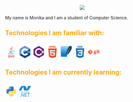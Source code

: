 <div id="header" align="center">
  <img src="https://media.giphy.com/media/Qo2dupDib32rkTY4hX/giphy.gif" width="200"/>
</div>

My name is Monika and I am a student of Computer Science.

<h2 style="color: orange;">Technologies I am familiar with:<h2>

<div>
<img src="https://github.com/devicons/devicon/blob/master/icons/java/java-original-wordmark.svg" alt="Java" Width="40px" Height="40px"/>
<img src="https://github.com/devicons/devicon/blob/master/icons/cplusplus/cplusplus-original.svg" alt="C++" Width="40px" Height="40px"/>
<img src="https://github.com/devicons/devicon/blob/master/icons/csharp/csharp-plain.svg" alt="C#" Width="40px" Height="40px"/>
<img src="https://github.com/devicons/devicon/blob/master/icons/html5/html5-plain-wordmark.svg" alt="Html" Width="40px" Height="40px"/>
<img src="https://github.com/devicons/devicon/blob/master/icons/sqlite/sqlite-original.svg" alt="sqlite" Width="40px" Height="40px"/>
<img src="https://github.com/devicons/devicon/blob/master/icons/css3/css3-plain-wordmark.svg" alt="CSS" Width="40px" Height="40px"/>
<img src="https://github.com/devicons/devicon/blob/master/icons/git/git-plain-wordmark.svg" alt="Git" Width="40px" Height="40px"/>

</div>
<h2 style="color: orange;">Technologies I am currently learning:<h2>

<div>
<img src="https://github.com/devicons/devicon/blob/master/icons/python/python-original.svg" alt="Python" Width="40px" Height="40px" />
<img src="https://github.com/devicons/devicon/blob/master/icons/dot-net/dot-net-plain-wordmark.svg" alt=".Net" Width="40px" Height="40px" />
<!--
**Invisi3le/Invisi3le** is a ✨ _special_ ✨ repository because its `README.md` (this file) appears on your GitHub profile.

Here are some ideas to get you started:

- 🔭 I’m currently working on ...
- 🌱 I’m currently learning ...
- 👯 I’m looking to collaborate on ...
- 🤔 I’m looking for help with ...
- 💬 Ask me about ...
- 📫 How to reach me: ...
- 😄 Pronouns: ...
- ⚡ Fun fact: ...

My name is Monika and I am a student of Computer Science.

Technologies I am familiar with:

Technologies I am currently learning:

- 🌱 I’m currently learning ...
  -->
